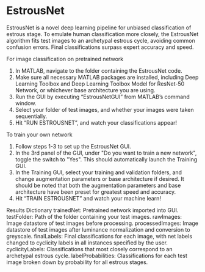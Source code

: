 # EstrousNet

EstrousNet is a novel deep learning pipeline for unbiased classification of estrous stage. To emulate human classification more closely, the EstrousNet algorithm fits test images to an archetypal estrous cycle, avoiding common confusion errors. Final classifications surpass expert accuracy and speed.


For image classification on pretrained network
1) In MATLAB, navigate to the folder containing the EstrousNet code.
2) Make sure all necessary MATLAB packages are installed, including Deep Learning Toolbox and Deep Learning Toolbox Model for ResNet-50 Network, or whichever base    architecture you are using.
3) Run the GUI by executing “EstrousNetGUI” from MATLAB’s command window.
4)  Select your folder of test images, and whether your images were taken sequentially.
5)  Hit “RUN ESTROUSNET”, and watch your classifications appear!


To train your own network
1) Follow steps 1-3 to set up the EstrousNet GUI.
2) In the 3rd panel of the GUI, under "Do you want to train a new network", toggle the switch to "Yes". This should automatically launch the Training GUI.
3) In the Training GUI, select your training and validation folders, and change augmentation parameters or base architecture if desired. It should be noted that both the augmentation parameters and base architecture have been preset for greatest speed and accuracy.
4) Hit “TRAIN ESTROUSNET” and watch your machine learn!
 

Results Dictionary
trainedNet:           Pretrained network imported into GUI.
testFolder:           Path of the folder containing your test images.
rawImages:            Image datastore of test images before processing.
processedImages:      Image datastore of test images after luminance normalization and conversion to greyscale.
finalLabels:          Final classifications for each image, with net labels changed to cyclicity labels in all instances specified by the user.
cyclicityLabels:      Classifications that most closely correspond to an archetypal estrous cycle.
labelProbabilities:   Classifications for each test image broken down by probability for all estrous stages.
